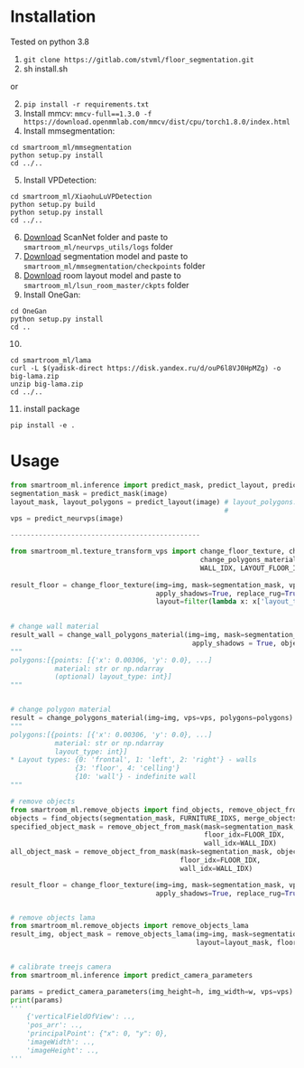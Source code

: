 # Installation
Tested on python 3.8
1) `git clone https://gitlab.com/stvml/floor_segmentation.git`
2) sh install.sh
   
or


2) `pip install -r requirements.txt`
3) Install mmcv: `mmcv-full==1.3.0 -f https://download.openmmlab.com/mmcv/dist/cpu/torch1.8.0/index.html`
4) Install mmsegmentation: 
```shell
cd smartroom_ml/mmsegmentation
python setup.py install
cd ../..
```
5) Install VPDetection:
```shell
cd smartroom_ml/XiaohuLuVPDetection
python setup.py build
python setup.py install
cd ../..
```
6) [Download](https://drive.google.com/drive/folders/1okLUvvGEzqg-yvpwkjFBNsUtSrRDPT93?usp=sharing) ScanNet folder and paste to `smartroom_ml/neurvps_utils/logs` folder
7) [Download](https://github.com/SwinTransformer/storage/releases/download/v1.0.1/upernet_swin_base_patch4_window7_512x512.pth) segmentation model and paste to `smartroom_ml/mmsegmentation/checkpoints` folder
8) [Download](https://drive.google.com/file/d/1fgAZbE70v8ghTZaj4WSHzSlNb5NJreus/view?usp=sharing) room layout model and paste to `smartroom_ml/lsun_room_master/ckpts` folder
9) Install OneGan:
```shell
cd OneGan
python setup.py install
cd ..
```
10) 
```shell
cd smartroom_ml/lama
curl -L $(yadisk-direct https://disk.yandex.ru/d/ouP6l8VJ0HpMZg) -o big-lama.zip
unzip big-lama.zip
cd ../..
```
11) install package
```shell
pip install -e .
```
# Usage
```python
from smartroom_ml.inference import predict_mask, predict_layout, predict_neurvps
segmentation_mask = predict_mask(image)
layout_mask, layout_polygons = predict_layout(image) # layout_polygons: [{points: [{'x': 0.00306, 'y': 0.0}, ...]
                                                     #                    layout_type: int}]
vps = predict_neurvps(image)

-----------------------------------------------

from smartroom_ml.texture_transform_vps import change_floor_texture, change_wall_polygons_material, \
                                               change_polygons_material, \
                                               WALL_IDX, LAYOUT_FLOOR_INDEX
                                               
result_floor = change_floor_texture(img=img, mask=segmentation_mask, vps=vps, texture=texture, texture_angle=0,
                                    apply_shadows=True, replace_rug=True, object_mask=None, 
                                    layout=filter(lambda x: x['layout_type'] == LAYOUT_FLOOR_INDEX, layout_polygons).__next__())
                                                                                            

# change wall material
result_wall = change_wall_polygons_material(img=img, mask=segmentation_mask, vps=vps, polygons=polygons, 
                                             apply_shadows = True, object_mask = None)
"""
polygons:[{points: [{'x': 0.00306, 'y': 0.0}, ...]
           material: str or np.ndarray
           (optional) layout_type: int}]
"""


# change polygon material
result = change_polygons_material(img=img, vps=vps, polygons=polygons)
"""
polygons:[{points: [{'x': 0.00306, 'y': 0.0}, ...]
           material: str or np.ndarray
           layout_type: int}]
* Layout types: {0: 'frontal', 1: 'left', 2: 'right'} - walls
                {3: 'floor', 4: 'celling'}
                {10: 'wall'} - indefinite wall
"""

# remove objects
from smartroom_ml.remove_objects import find_objects, remove_object_from_mask
objects = find_objects(segmentation_mask, FURNITURE_IDXS, merge_objects)
specified_object_mask = remove_object_from_mask(mask=segmentation_mask, object_mask=objects==OBJ_IDX, layout=layout_mask,
                                                floor_idx=FLOOR_IDX,
                                                wall_idx=WALL_IDX)
all_object_mask = remove_object_from_mask(mask=segmentation_mask, object_mask=objects!=0, layout=layout_mask,
                                          floor_idx=FLOOR_IDX,
                                          wall_idx=WALL_IDX)

result_floor = change_floor_texture(img=img, mask=segmentation_mask, vps=vps, texture=texture, texture_angle=0,
                                    apply_shadows=True, replace_rug=True, object_mask=specified_object_mask)


# remove objects lama
from smartroom_ml.remove_objects import remove_objects_lama
result_img, object_mask = remove_objects_lama(img=img, mask=segmentation_mask, object_mask=objects!=0, 
                                              layout=layout_mask, floor_idx=FLOOR_IDX, wall_idx=WALL_IDX)


# calibrate treejs camera
from smartroom_ml.inference import predict_camera_parameters

params = predict_camera_parameters(img_height=h, img_width=w, vps=vps) 
print(params)
'''
    {'verticalFieldOfView': ..,
    'pos_arr': ..,
    'principalPoint': {"x": 0, "y": 0},
    'imageWidth': ..,
    'imageHeight': ..,
'''



```